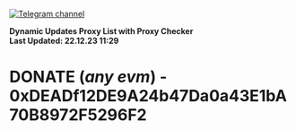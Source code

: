 [![Telegram channel](https://img.shields.io/endpoint?url=https://runkit.io/damiankrawczyk/telegram-badge/branches/master?url=https://t.me/n4z4v0d)](https://t.me/n4z4v0d) 

**Dynamic Updates Proxy List with Proxy Checker**  
**Last Updated: 22.12.23 11:29**

# DONATE (_any evm_) - 0xDEADf12DE9A24b47Da0a43E1bA70B8972F5296F2
